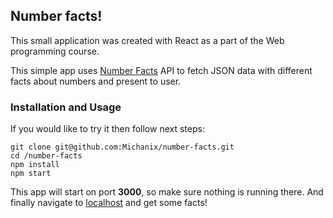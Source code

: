 ## Number facts!
This small application was created with React as a part of the Web programming course.

This simple app uses [Number Facts](http://numbersapi.com/) API to fetch JSON data with different facts about numbers 
and present to user.

### Installation and Usage
If you would like to try it then follow next steps:

```
git clone git@github.com:Michanix/number-facts.git
cd /number-facts
npm install 
npm start
```

This app will start on port **3000**, so make sure nothing is running there.
And finally navigate to [localhost](http://localhost:3000/) and get some facts!
